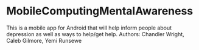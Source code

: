 # MobileComputingMentalAwareness
This is a mobile app for Android that will help inform people about depression as well as ways to help/get help.
Authors: Chandler Wright, Caleb Gilmore, Yemi Runsewe
